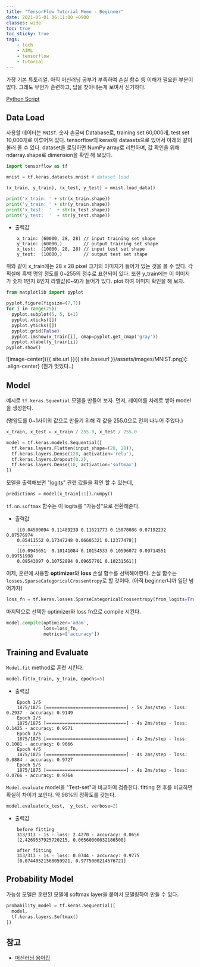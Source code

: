 ```yaml
---
title: "TensorFlow Tutorial Memo - Beginner"
date: 2021-05-01 06:11:00 +0900
classes: wide
toc: true
toc_sticky: true
tags:
    - tech
    - AIML
    - tensorflow
    - tutorial
---
```


가장 기본 튜토리얼. 아직 머신러닝 공부가 부족하여 손실 함수 등 이해가 필요한 부분이 많다. 그래도 무언가 훈련하고, 답을 찾아내는게 보여서 신기하다.

[Python Script](https://github.com/lazyduo/tensorflow-tutorial/blob/master/scripts/tf_tutorial.py)

## Data Load

사용할 데이터는 `MNIST`. 숫자 손글씨 Database로, training set 60,000개, test set 10,000개로 이루어져 있다. tensorflow의 keras에 datasets으로 있어서 아래와 같이 불러 올 수 있다. dataset을 로딩하면 NumPy array로 리턴하며, 값 확인을 위해 ndarray.shape로 dimension을 확인 해 보았다.

```python
import tensorflow as tf

mnist = tf.keras.datasets.mnist # dataset load

(x_train, y_train), (x_test, y_test) = mnist.load_data()

print('x_train: ' + str(x_train.shape)) 
print('y_train: ' + str(y_train.shape)) 
print('x_test:  '  + str(x_test.shape)) 
print('y_test:  '  + str(y_test.shape)) 
```

- 출력값

```console
    x_train: (60000, 28, 28) // input training set shape
    y_train: (60000,)        // output training set shape
    x_test:  (10000, 28, 28) // input test set shape
    y_test:  (10000,)        // output test set shape
```

위와 같이 x_train에는 28 x 28 pixel 크기의 이미지가 들어가 있는 것을 볼 수 있다. 각 픽셀에 흑백 명암 정도를 0~255의 정수로 표현되어 있다. 또한 y_train에는 이 이미지가 숫자 1인지 8인지 라벨값(0~9)가 들어가 있다. plot 하여 이미지 확인을 해 보자.

```python
from matplotlib import pyplot

pyplot.figure(figsize=(7,7))
for i in range(25):
  pyplot.subplot(5, 5, i+1)
  pyplot.xticks([])
  pyplot.yticks([])
  pyplot.grid(False)
  pyplot.imshow(x_train[i], cmap=pyplot.get_cmap('gray'))
  pyplot.xlabel(y_train[i])
pyplot.show()
```

![image-center]({{ site.url }}{{ site.baseurl }}/assets/images/MNIST.png){: .align-center}
(뭔가 멋있다..)


## Model

예시로 `tf.keras.Squential` 모델을 만들어 보자. 먼저, 레이어를 차례로 쌓아 model을 생성한다.

(명암도를 0~1사이의 값으로 만들기 위해 각 값을 255.0으로 먼저 나누어 주었다.)

```python
x_train, x_test = x_train / 255.0, x_test / 255.0

model = tf.keras.models.Sequential([
  tf.keras.layers.Flatten(input_shape=(28, 28)),
  tf.keras.layers.Dense(128, activation='relu'),
  tf.keras.layers.Dropout(0.2),
  tf.keras.layers.Dense(10, activation='softmax')
])
```

모델을 출력해보면 "[logits](https://developers.google.com/machine-learning/glossary#logits)" 관련 값들을 확인 할 수 있는데,

```python
predictions = model(x_train[:1]).numpy()
```

`tf.nn.softmax` 함수는 이 logits를 "가능성"으로 전환해준다. 

- 출력값

```console
    [[0.04500094 0.11489239 0.11621773 0.15878086 0.07192232 0.07576974
    0.05411552 0.17347248 0.06605321 0.12377478]]
    ---------
    [[0.0945651  0.10141084 0.10154533 0.10596072 0.09714551 0.09751998
    0.09543097 0.10752894 0.09657701 0.10231561]]
```

이제, 훈련에 사용할 **optimizer**와 **loss** 손실 함수를 선택해야한다. 손실 함수는 `losses.SparseCategoricalCrossentropy`로 할 것이다. (아직 beginner니까 일단 넘어가자)

```python
loss_fn = tf.keras.losses.SparseCategoricalCrossentropy(from_logits=True)
```

마지막으로 선택한 optimizer와 loss fn으로 compile 시킨다.

```python
model.compile(optimizer='adam',
              loss=loss_fn,
              metrics=['accuracy'])
```

## Training and Evaluate

`Model.fit` method로 훈련 시킨다.

```python
model.fit(x_train, y_train, epochs=5)
```

- 출력값

```console
    Epoch 1/5
    1875/1875 [==============================] - 5s 2ms/step - loss: 0.2937 - accuracy: 0.9149
    Epoch 2/5
    1875/1875 [==============================] - 4s 2ms/step - loss: 0.1425 - accuracy: 0.9571
    Epoch 3/5
    1875/1875 [==============================] - 4s 2ms/step - loss: 0.1081 - accuracy: 0.9666
    Epoch 4/5
    1875/1875 [==============================] - 4s 2ms/step - loss: 0.0884 - accuracy: 0.9727
    Epoch 5/5
    1875/1875 [==============================] - 4s 2ms/step - loss: 0.0766 - accuracy: 0.9764    
```

`Model.evaluate` model을 "Test-set"과 비교하여 검증한다. fitting 전 후를 비교하면 확실히 차이가 보인다. 약 98%의 정확도를 갖는다.

```python
model.evaluate(x_test,  y_test, verbose=2)
```

- 출력값

```console
    before fitting
    313/313 - 1s - loss: 2.4270 - accuracy: 0.0656
    [2.4269537925720215, 0.06560000032186508]

    after fitting
    313/313 - 1s - loss: 0.0744 - accuracy: 0.9775
    [0.07440521568059921, 0.9775000214576721]
```

## Probability Model

가능성 모델은 훈련된 모델에 softmax layer을 붙여서 모델링하여 만들 수 있다.

```python
probability_model = tf.keras.Sequential([
  model,
  tf.keras.layers.Softmax()
])
```

## 참고
- [머신러닝 용어집](https://developers.google.com/machine-learning/glossary)